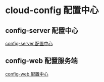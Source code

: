 # cloud-config 配置中心         

## config-server 配置中心   
[config-server 配置中心](config-server/README.md)   

## config-web 配置服务端     
[config-web 配置中心](config-server/README.md)      
